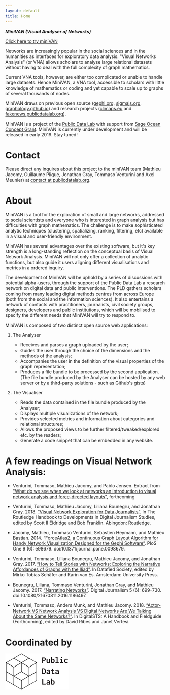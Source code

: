 ```yaml
---
layout: default
title: Home
---
```


***MiniVAN (Visual Analyser of Networks)***


[Click here to try miniVAN](https://medialab.github.io/minivan/#!/)

Networks are increasingly popular in the social sciences and in the humanities as interfaces for exploratory data analysis. "Visual Networks Analysis" (or VNA) allows scholars to analyse large relational datasets without having to deal with the full complexity of graph mathematics.

Current VNA tools, however, are either too complicated or unable to handle large datasets. Hence MiniVAN, a VNA tool, accessible to scholars with little knowledge of mathematics or coding and yet capable to scale up to graphs of several thousands of nodes.

MiniVAN draws on previous open source ([gephi.org](http://gephi.org), [sigmajs.org](http://sigmajs.org), [graphology.github.io](http://graphology.github.io)) and research projects ([climaps.eu](http://climaps.eu) and [fakenews.publicdatalab.org](http://fakenews.publicdatalab.org)).

MiniVAN is a project of the [Public Data Lab](http://publicdatalab.org/) with support from [Sage Ocean Concept Grant](https://ocean.sagepub.com/concept-grants/).
MiniVAN is currently under development and will be released in early 2019. Stay tuned!

<!--more-->

# Contact

Please direct any inquires about this project to the miniVAN team (Mathieu Jacomy, Guillaume Plique, Jonathan Gray, Tommaso Venturini and Axel Meunier) at [contact at publicdatalab.org](mailto:contact@publicdatalab.org).

# About

MiniVAN is a tool for the exploration of small and large networks, addressed to social scientists and everyone who is interested in graph analysis but has difficulties with graph mathematics. The challenge is to make sophisticated analytic techniques (clustering, spatializing, ranking, filtering, etc) available in a visual and user-friendly environment.

MiniVAN has several advantages over the existing software, but it's key strength is a long-standing reflection on the conceptual basis of Visual Network Analysis. MiniVAN will not only offer a collection of analytic functions, but also guide it users aligning different visualisations and metrics in a ordered inquiry.

The development of MiniVAN will be uphold by a series of discussions with potential alpha-users, through the support of the Public Data Lab a research network on digital data and public interventions. The PLD gathers scholars coming from many leading digital methods centres from across Europe (both from the social and the information sciences). It also entertains a network of contacts with practitioners, journalists, civil society groups, designers, developers and public institutions, which will be mobilised to specify the different needs that MiniVAN will try to respond to.

MiniVAN is composed of two distinct open source web applications:

1. The Analyser
	- Receives and parses a graph uploaded by the user;
	- Guides the user through the choice of the dimensions and the methods of the analysis;
	- Accompanies the user in the definition of the visual properties of the graph representation;
	- Produces a file bundle to be processed by the second application.
(The file bundle produced by the Analyser can be hosted by any web server or by a third-party solutions - such as Github's gists)


2. The Visualiser
	- Reads the data contained in the file bundle produced by the Analyser;
	- Displays multiple visualizations of the network;
	- Provides selected metrics and information about categories and relational structures;
	- Allows the proposed views to be further filtered/tweaked/explored etc. by the readers;
	- Generate a code snippet that can be embedded in any website.


# A few readings on Visual Network Analysis:

- Venturini, Tommaso, Mathieu Jacomy, and Pablo Jensen. Extract from ["What do we see when we look at networks an introduction to visual network analysis and force-directed layouts"](http://www.tommasoventurini.it/wp/wp-content/uploads/2018/10/VisualNetworkAnalysis-TheJazzNetwork.pdf), forthcoming

- Venturini, Tommaso, Mathieu Jacomy, Liliana Bounegru, and Jonathan Gray. 2018. [“Visual Network Exploration for Data Journalists”](http://www.tommasoventurini.it/wp/wp-content/uploads/2017/10/VenturiniEtAl_VisualNetworkExploration.pdf). In The Routledge Handbook to Developments in Digital Journalism Studies, edited by Scott II Eldridge and Bob Franklin. Abingdon: Routledge.

- Jacomy, Mathieu, Tommaso Venturini, Sebastien Heymann, and Mathieu Bastian. 2014. [“ForceAtlas2, a Continuous Graph Layout Algorithm for Handy Network Visualization Designed for the Gephi Software”](http://www.plosone.org/article/info%3Adoi%2F10.1371%2Fjournal.pone.0098679). PloS One 9 (6): e98679. doi:10.1371/journal.pone.0098679.

- Venturini, Tommaso, Liliana Bounegru, Mathieu Jacomy, and Jonathan Gray. 2017. [“How to Tell Stories with Networks: Exploring the Narrative Affordances of Graphs with the Iliad”](http://www.tommasoventurini.it/wp/wp-content/uploads/2016/01/How_to_Tell_Stories_with_Networks_PreprintVersion.pdf). In Datafied Society, edited by Mirko Tobias Schäfer and Karin van Es. Amsterdam: University Press.

- Bounegru, Liliana, Tommaso Venturini, Jonathan Gray, and Mathieu Jacomy. 2017. [“Narrating Networks”](http://www.tommasoventurini.it/wp/how-to-tell-stories-with-networks-exploring-the-narrative-affordances-of-graphs-with-the-iliad/). Digital Journalism 5 (6): 699–730. doi:10.1080/21670811.2016.1186497.

- Venturini, Tommaso, Anders Munk, and Mathieu Jacomy. 2018. [“Actor-Network VS Network Analysis VS Digital Networks Are We Talking About the Same Networks?”](http://www.tommasoventurini.it/wp/wp-content/uploads/2015/05/Venturini-Munk_Jacomy_ANT-vs-SNA-vs-NET.pdf). In DigitalSTS: A Handbook and Fieldguide (Forthcoming), edited by David Ribes and Janet Vertesi.

# Coordinated by

<img src="assets/images/logo-publicdatalab.svg" alt="drawing" width="200"/>
